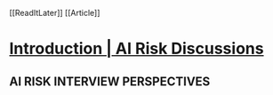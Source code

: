 [[ReadItLater]] [[Article]]

# [Introduction | AI Risk Discussions](https://ai-risk-discussions.org/perspectives/introduction)

## AI RISK INTERVIEW PERSPECTIVES